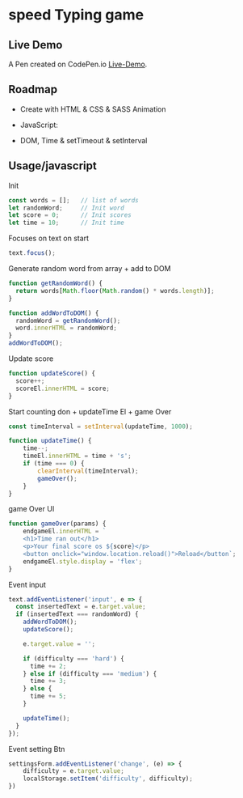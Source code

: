 
# speed Typing game
## Live Demo
A Pen created on CodePen.io [Live-Demo](https://codepen.io/sajjad-10/pen/OJzYmdV?editors=1010).

## Roadmap

- Create with HTML & CSS & SASS Animation

- JavaScript:

-  DOM, Time & setTimeout & setInterval

## Usage/javascript

Init
```javascript
const words = [];   // list of words 
let randomWord;     // Init word 
let score = 0;      // Init scores
let time = 10;      // Init time
```

Focuses on text on start
```javascript
text.focus();
```

Generate random word from array + add to DOM
```javascript
function getRandomWord() {
  return words[Math.floor(Math.random() * words.length)];
}

function addWordToDOM() {
  randomWord = getRandomWord();
  word.innerHTML = randomWord;
}
addWordToDOM();
```

Update score
```javascript
function updateScore() {
  score++;
  scoreEl.innerHTML = score;
}
```
Start counting don + updateTime El + game Over
```javascript
const timeInterval = setInterval(updateTime, 1000);

function updateTime() {
    time--;
    timeEl.innerHTML = time + 's';
    if (time === 0) {
        clearInterval(timeInterval);
        gameOver();
    }
}
```
game Over UI
```javascript
function gameOver(params) {
    endgameEl.innerHTML = `
    <h1>Time ran out</h1>
    <p>Your final score os ${score}</p>
    <button onclick="window.location.reload()">Reload</button`;
    endgameEl.style.display = 'flex';
}
```

Event input
```javascript
text.addEventListener('input', e => {
  const insertedText = e.target.value;
  if (insertedText === randomWord) {
    addWordToDOM();
    updateScore();

    e.target.value = '';

    if (difficulty === 'hard') {
      time += 2;
    } else if (difficulty === 'medium') {
      time += 3;
    } else {
      time += 5;
    }

    updateTime();
  }
});
```
Event setting Btn
```javascript
settingsForm.addEventListener('change', (e) => {
    difficulty = e.target.value;
    localStorage.setItem('difficulty', difficulty);
})
```

